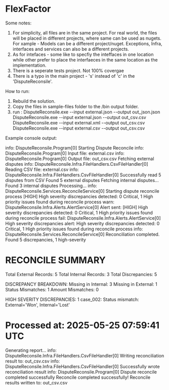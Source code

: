 # FlexFactor

Some notes:
1. For simplicity, all files are in the same project. For real world, the files will be placed in different projects, 
   where same can be used as nugets. For xample - Models can be a different project/nuget. Exceptions, Infra, interfaces and services can
   also be a different projects. 
2. As for intefaces - some like to specfiy the inteffaces in one location while other prefer to place the interfaeces in the same
   location as the implementation. 
3. There is a seperate tests project. Not 100% covergae
4. There is a typo in the main project - 's' instead of 'c' in the 'DisputeReconsile'.

How to run:
1. Rebuild the solution.
2. Copy the files in sample-files folder to the /bin output folder.
3. run :
   DisputeReconsile.exe --input external.json --output out_json.json
   DisputeReconsile.exe --input external.json --output out_csv.csv
   DisputeReconsile.exe --input external.xml --output out_csv.csv
   DisputeReconsile.exe --input external.csv --output out_csv.csv

Example console output:

info: DisputeReconsile.Program[0]
      Starting Dispute Reconcile
info: DisputeReconsile.Program[0]
      Input file: external.csv
info: DisputeReconsile.Program[0]
      Output file: out_csv.csv
Fetching external disputes
info: DisputeReconsile.Infra.FileHandlers.CsvFileHandler[0]
      Reading CSV file: external.csv
info: DisputeReconsile.Infra.FileHandlers.CsvFileHandler[0]
      Successfully read 5 disputes from CSV
Found 5 external disputes
Fetching internal disputes...
Found 3 internal disputes
Processing...
info: DisputeReconsile.Services.ReconcileService[0]
      Starting dispute reconcile process
[HIGH] High severity discrepancies detected: 0 Critical, 1 High priority issues found during reconcile process
warn: DisputeReconsile.Infra.Alerts.AlertService[0]
      Alert sent: [HIGH] High severity discrepancies detected: 0 Critical, 1 High priority issues found during reconcile process
fail: DisputeReconsile.Infra.Alerts.AlertService[0]
      High severity discrepancies alert: High severity discrepancies detected: 0 Critical, 1 High priority issues found during reconcile process
info: DisputeReconsile.Services.ReconcileService[0]
      Reconciliation completed. Found 5 discrepancies, 1 high-severity

RECONCILE SUMMARY
===================================================
Total External Records: 5
Total Internal Records: 3
Total Discrepancies: 5

DISCREPANCY BREAKDOWN:
Missing in Internal: 3
Missing in External: 1
Status Mismatches: 1
Amount Mismatches: 0

HIGH SEVERITY DISCREPANCIES: 1
 case_002: Status mismatch: External='Won', Internal='Lost'

Processed at: 2025-05-25 07:59:41 UTC
===================================================
Generating report...
info: DisputeReconsile.Infra.FileHandlers.CsvFileHandler[0]
      Writing reconciliation result to: out_csv.csv
info: DisputeReconsile.Infra.FileHandlers.CsvFileHandler[0]
      Successfully wrote reconciliation result
info: DisputeReconsile.Program[0]
      Dispute reconcile completed successfully
Reconcile completed successfully!
Reconcile results written to: out_csv.csv

